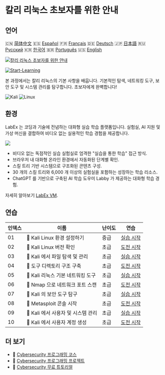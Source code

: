 # 칼리 리눅스 초보자를 위한 안내

## 언어

🇨🇳 [简体中文](README_zh.md) 🇪🇸 [Español](README_es.md) 🇫🇷 [Français](README_fr.md) 🇩🇪 [Deutsch](README_de.md) 🇯🇵 [日本語](README_ja.md) 🇷🇺 [Русский](README_ru.md) 🇰🇷 [한국어](README_ko.md) 🇧🇷 [Português](README_pt.md) 🇺🇸 [English](README.md) 

[![칼리 리눅스 초보자를 위한 안내](https://cover-creator.labex.io/kali-linux-for-beginners.png?lang=ko)](https://labex.io/ko/courses/kali-linux-for-beginners)

[![Start-Learning](https://img.shields.io/badge/Start-Learning-whitesmoke?style=for-the-badge)](https://labex.io/ko/courses/kali-linux-for-beginners)

본 과정에서는 칼리 리눅스의 기본 사항을 배웁니다. 기본적인 탐색, 네트워킹 도구, 보안 도구 및 시스템 관리를 탐구합니다. 초보자에게 완벽합니다!

![Kali](https://img.shields.io/badge/Kali-whitesmoke?style=for-the-badge&logo=kali)
![Linux](https://img.shields.io/badge/Linux-whitesmoke?style=for-the-badge&logo=linux)


## 환경

LabEx 는 코딩과 기술에 전념하는 대화형 실습 학습 플랫폼입니다. 실험실, AI 지원 및 가상 머신을 결합하여 비디오 없는 실용적인 학습 경험을 제공합니다.

![](https://tutorial-screenshot.getvm.io/images/vm-1725247253.png)

- 비디오 없는 독점적인 실습 실험실로 엄격한 "실습을 통한 학습" 접근 방식.
- 브라우저 내 대화형 온라인 환경에서 자동화된 단계별 확인.
- 스킬 트리 기반 시스템으로 구조화된 콘텐츠 구성.
- 30 개의 스킬 트리와 6,000 개 이상의 실험실을 포함하는 성장하는 학습 리소스.
- ChatGPT 를 기반으로 구축된 AI 학습 도우미 Labby 가 제공하는 대화형 학습 경험.

자세히 알아보기 [LabEx VM](https://support.labex.io/using-labex/virtual-machine).

## 연습

|   인덱스 | 이름                               | 난이도   | 연습                                                                                                                     |
|----------|------------------------------------|----------|--------------------------------------------------------------------------------------------------------------------------|
|       01 | 📖 Kali Linux 환경 설정하기        | 중급     | <a target='_blank' href='https://labex.io/ko/tutorials/kali-setting-up-your-kali-linux-environment-552195'>실습 시작</a> |
|       02 | 🎯 Kali Linux 버전 확인            | 초급     | <a target='_blank' href='https://labex.io/ko/tutorials/kali-verify-kali-linux-version-552268'>도전 시작</a>              |
|       03 | 📖 Kali 에서 파일 탐색 및 관리     | 초급     | <a target='_blank' href='https://labex.io/ko/tutorials/kali-navigating-and-managing-files-in-kali-552194'>실습 시작</a>  |
|       04 | 🎯 도구 디렉토리 구조 구축         | 초급     | <a target='_blank' href='https://labex.io/ko/tutorials/kali-build-tool-directory-structure-552274'>도전 시작</a>         |
|       05 | 📖 Kali 리눅스 기본 네트워킹 도구  | 초급     | <a target='_blank' href='https://labex.io/ko/tutorials/kali-basic-networking-tools-in-kali-552191'>실습 시작</a>         |
|       06 | 🎯 Nmap 으로 네트워크 포트 스캔    | 초급     | <a target='_blank' href='https://labex.io/ko/tutorials/kali-scan-network-ports-with-nmap-552280'>도전 시작</a>           |
|       07 | 📖 Kali 의 보안 도구 탐구          | 초급     | <a target='_blank' href='https://labex.io/ko/tutorials/kali-exploring-kali-s-security-tools-552192'>실습 시작</a>        |
|       08 | 🎯 Metasploit 콘솔 시작            | 초급     | <a target='_blank' href='https://labex.io/ko/tutorials/kali-start-metasploit-console-552287'>도전 시작</a>               |
|       09 | 📖 Kali 에서 사용자 및 시스템 관리 | 초급     | <a target='_blank' href='https://labex.io/ko/tutorials/kali-managing-users-and-system-in-kali-552193'>실습 시작</a>      |
|       10 | 🎯 Kali 에서 사용자 계정 생성      | 초급     | <a target='_blank' href='https://labex.io/ko/tutorials/kali-create-user-account-in-kali-552291'>도전 시작</a>            |

## 더 보기

- 🔗 [Cybersecurity 프로그래밍 코스](https://github.com/labex-labs/awesome-programming-courses)
- 🔗 [Cybersecurity 프로그래밍 프로젝트](https://github.com/labex-labs/awesome-programming-projects)
- 🔗 [Cybersecurity 무료 튜토리얼](https://github.com/labex-labs/cybersecurity-free-tutorials)

